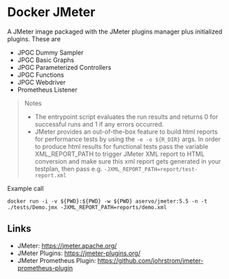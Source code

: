 Docker JMeter
==============

A JMeter image packaged with the JMeter plugins manager plus initialized plugins. These are
- JPGC Dummy Sampler
- JPGC Basic Graphs
- JPGC Parameterized Controllers
- JPGC Functions
- JPGC Webdriver 
- Prometheus Listener

> Notes
> - The entrypoint script evaluates the run results and returns 0 for successful runs and 1 if any errors occurred.
> - JMeter provides an out-of-the-box feature to build html reports for performance tests by using the `-e -o ${R_DIR}` args.
> In order to produce html results for functional tests pass the variable XML_REPORT_PATH to trigger JMeter 
> XML report to HTML conversion and make sure this xml report gets generated in your testplan, then pass e.g. `-JXML_REPORT_PATH=report/test-report.xml`
> 

Example call

`docker run -i -v ${PWD}:${PWD} -w ${PWD} aservo/jmeter:5.5 -n -t ./tests/Demo.jmx -JXML_REPORT_PATH=reports/demo.xml`

## Links

* JMeter: https://jmeter.apache.org/
* JMeter Plugins: https://jmeter-plugins.org/
* JMeter Prometheus Plugin: https://github.com/johrstrom/jmeter-prometheus-plugin